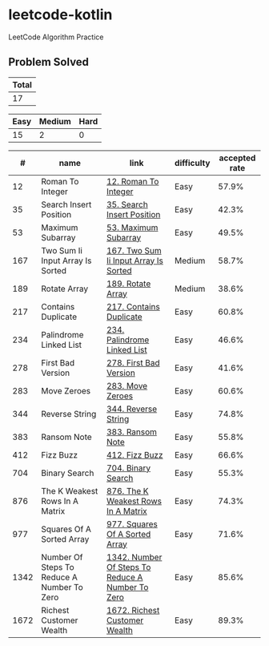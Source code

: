 # leetcode-kotlin
LeetCode Algorithm Practice

## Problem Solved
Total |
------------- |
17 |

Easy | Medium | Hard
------------- | ------------- | -------------
15 | 2 | 0

\# | name | link | difficulty | accepted rate
------------- | ------------- | ------------- | ------------- | -------------
12 | Roman To Integer | [12. Roman To Integer](https://leetcode.com/problems/roman-to-integer) | Easy | 57.9%
35 | Search Insert Position | [35. Search Insert Position](https://leetcode.com/problems/search-insert-position) | Easy | 42.3%
53 | Maximum Subarray | [53. Maximum Subarray](https://leetcode.com/problems/maximum-subarray) | Easy | 49.5%
167 | Two Sum Ii Input Array Is Sorted | [167. Two Sum Ii Input Array Is Sorted](https://leetcode.com/problems/two-sum-ii-input-array-is-sorted) | Medium | 58.7%
189 | Rotate Array | [189. Rotate Array](https://leetcode.com/problems/rotate-array) | Medium | 38.6%
217 | Contains Duplicate | [217. Contains Duplicate](https://leetcode.com/problems/contains-duplicate) | Easy | 60.8%
234 | Palindrome Linked List | [234. Palindrome Linked List](https://leetcode.com/problems/palindrome-linked-list) | Easy | 46.6%
278 | First Bad Version | [278. First Bad Version](https://leetcode.com/problems/first-bad-version) | Easy | 41.6%
283 | Move Zeroes | [283. Move Zeroes](https://leetcode.com/problems/move-zeroes) | Easy | 60.6%
344 | Reverse String | [344. Reverse String](https://leetcode.com/problems/reverse-string) | Easy | 74.8%
383 | Ransom Note | [383. Ransom Note](https://leetcode.com/problems/ransom-note) | Easy | 55.8%
412 | Fizz Buzz | [412. Fizz Buzz](https://leetcode.com/problems/fizz-buzz) | Easy | 66.6%
704 | Binary Search | [704. Binary Search](https://leetcode.com/problems/binary-search) | Easy | 55.3%
876 | The K Weakest Rows In A Matrix | [876. The K Weakest Rows In A Matrix](https://leetcode.com/problems/the-k-weakest-rows-in-a-matrix) | Easy | 74.3%
977 | Squares Of A Sorted Array | [977. Squares Of A Sorted Array](https://leetcode.com/problems/squares-of-a-sorted-array) | Easy | 71.6%
1342 | Number Of Steps To Reduce A Number To Zero | [1342. Number Of Steps To Reduce A Number To Zero](https://leetcode.com/problems/number-of-steps-to-reduce-a-number-to-zero) | Easy | 85.6%
1672 | Richest Customer Wealth | [1672. Richest Customer Wealth](https://leetcode.com/problems/richest-customer-wealth) | Easy | 89.3%
